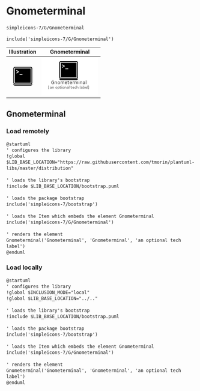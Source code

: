 # Gnometerminal


```text
simpleicons-7/G/Gnometerminal
```

```text
include('simpleicons-7/G/Gnometerminal')
```



| Illustration | Gnometerminal |
| :---: | :---: |
| ![illustration for Illustration](../../simpleicons-7/G/Gnometerminal.png) | ![illustration for Gnometerminal](../../simpleicons-7/G/Gnometerminal.Local.png) |




## Gnometerminal

### Load remotely
```plantuml
@startuml
' configures the library
!global $LIB_BASE_LOCATION="https://raw.githubusercontent.com/tmorin/plantuml-libs/master/distribution"

' loads the library's bootstrap
!include $LIB_BASE_LOCATION/bootstrap.puml

' loads the package bootstrap
include('simpleicons-7/bootstrap')

' loads the Item which embeds the element Gnometerminal
include('simpleicons-7/G/Gnometerminal')

' renders the element
Gnometerminal('Gnometerminal', 'Gnometerminal', 'an optional tech label')
@enduml
```

### Load locally
```plantuml
@startuml
' configures the library
!global $INCLUSION_MODE="local"
!global $LIB_BASE_LOCATION="../.."

' loads the library's bootstrap
!include $LIB_BASE_LOCATION/bootstrap.puml

' loads the package bootstrap
include('simpleicons-7/bootstrap')

' loads the Item which embeds the element Gnometerminal
include('simpleicons-7/G/Gnometerminal')

' renders the element
Gnometerminal('Gnometerminal', 'Gnometerminal', 'an optional tech label')
@enduml
```

